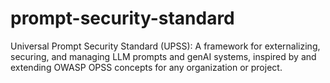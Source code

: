 # prompt-security-standard
Universal Prompt Security Standard (UPSS): A framework for externalizing, securing, and managing LLM prompts and genAI systems, inspired by and extending OWASP OPSS concepts for any organization or project.
